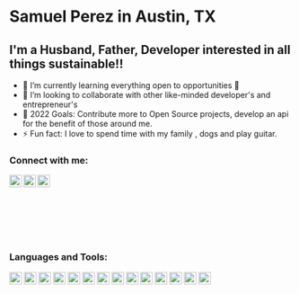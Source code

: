 # Samuel Perez in Austin, TX


## I'm a Husband, Father, Developer interested in all things sustainable!!

- 🌱 I’m currently learning everything open to opportunities 🤣
- 👯 I’m looking to collaborate with other like-minded developer's and entrepreneur's
- 🥅 2022 Goals: Contribute more to Open Source projects, develop an api for the benefit of those around me.
- ⚡ Fun fact: I love to spend time with my family , dogs and  play guitar.






### Connect with me:

[<img align="left" alt="sperezintexas | Twitter" width="22px" src="https://www.vectorlogo.zone/logos/twitter/twitter-tile.svg" />][twitter]
[<img align="left" alt="samuelperez | LinkedIn" width="22px" src="https://www.vectorlogo.zone/logos/linkedin/linkedin-icon.svg" />][linkedin]
[<img align="left" alt="sperezintexas | Instagram" width="22px" src="https://www.vectorlogo.zone/logos/instagram/instagram-icon.svg" />][instagram]

<br />


<br /><br /><br />


<br />


### Languages and Tools:

<img vertical-align="left" alt="sperezintexas | Java" width="22px" src="https://www.vectorlogo.zone/logos/java/java-vertical.svg" />
<img vertical-align="left" alt="sperezintexas | GoLang" width="22px" src="https://www.vectorlogo.zone/logos/golang/golang-icon.svg" />
<img vertical-align="left" alt="sperezintexas | Python" width="22px" src="https://www.vectorlogo.zone/logos/python/python-icon.svg" />
<img vertical-align="left" alt="sperezintexas | Groovy" width="22px" src="https://www.vectorlogo.zone/logos/groovy-lang/groovy-lang-icon.svg" />
<img vertical-align="left" alt="sperezintexas | Node" width="22px" src="https://www.vectorlogo.zone/logos/nodejs/nodejs-icon.svg" />
<img vertical-align="left" alt="sperezintexas | React" width="22px" src="https://www.vectorlogo.zone/logos/reactjs/reactjs-icon.svg" />
<img vertical-align="left" alt="sperezintexas | Kafka" width="22px" src="https://www.vectorlogo.zone/logos/apache_kafka/apache_kafka-icon.svg" />
<img vertical-align="left" alt="sperezintexas | Jenkins Cloudbees" width="22px" src="https://www.vectorlogo.zone/logos/cloudbees/cloudbees-icon.svg" />
<img vertical-align="left" alt="sperezintexas | Bamboo" width="22px" src="https://www.vectorlogo.zone/logos/atlassian_bamboo/atlassian_bamboo-icon.svgg" />
<img vertical-align="left" alt="sperezintexas | Azure" width="22px" src="https://www.vectorlogo.zone/logos/microsoft_azure/microsoft_azure-icon.svg" />
<img vertical-align="left" alt="sperezintexas | AWS" width="22px" src="https://www.vectorlogo.zone/logos/amazon_aws/amazon_aws-icon.svg" />
<img vertical-align="left" alt="sperezintexas | Kubernetes" width="22px" src="https://www.vectorlogo.zone/logos/kubernetes/kubernetes-icon.svg" />
<img vertical-align="left" alt="sperezintexas | Unix" width="22px" src="https://www.vectorlogo.zone/logos/ubuntu/ubuntu-icon.svg" />
<img vertical-align="left" alt="sperezintexas | Pivotal" width="22px" src="https://www.vectorlogo.zone/logos/pivotalio/pivotalio-icon.svg" />


<br />
<br />


[twitter]: https://twitter.com/sperezintexas
[instagram]: https://instagram.com/sperezintexas
[linkedin]: https://www.linkedin.com/in/samuelperez/
